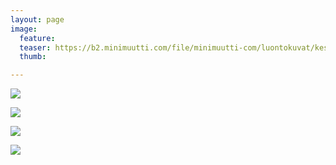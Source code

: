 ```yaml
---
layout: page
image:
  feature:
  teaser: https://b2.minimuutti.com/file/minimuutti-com/luontokuvat/kes%C3%A4/11/DS57005-245px.jpg
  thumb:

---
```


[![](https://b2.minimuutti.com/file/minimuutti-com/luontokuvat/kes%C3%A4/11/DS57002-800px.jpg)](https://dl.dropboxusercontent.com/sh/ea1wtnz7z734o12/AAAUabqBjURrk3AieAGMQZLEa/luontokuvat/kes%C3%A4/11/DS57002.jpg)

[![](https://b2.minimuutti.com/file/minimuutti-com/luontokuvat/kes%C3%A4/11/DS57003-800px.jpg)](https://dl.dropboxusercontent.com/sh/ea1wtnz7z734o12/AACG-yJOhfC9ay-x8Ub-dotpa/luontokuvat/kes%C3%A4/11/DS57003.jpg)

[![](https://b2.minimuutti.com/file/minimuutti-com/luontokuvat/kes%C3%A4/11/DS57005-800px.jpg)](https://dl.dropboxusercontent.com/sh/ea1wtnz7z734o12/AAD7XLbSdQvFhTmCQEMHjSZoa/luontokuvat/kes%C3%A4/11/DS57005.jpg)

[![](https://b2.minimuutti.com/file/minimuutti-com/luontokuvat/kes%C3%A4/11/DS57004-800px.jpg)](https://dl.dropboxusercontent.com/sh/ea1wtnz7z734o12/AABPrh56HzkwaWgeJOXxWpdua/luontokuvat/kes%C3%A4/11/DS57004.jpg)
